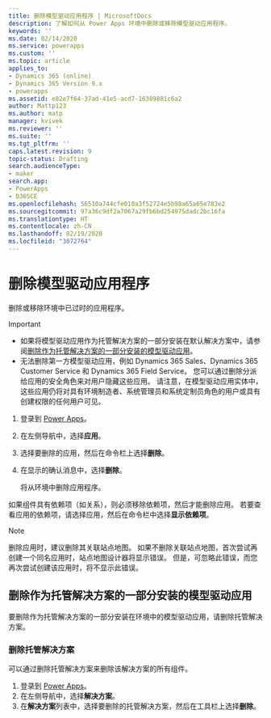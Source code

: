 ```yaml
---
title: 删除模型驱动应用程序 | MicrosoftDocs
description: 了解如何从 Power Apps 环境中删除或移除模型驱动应用程序。
keywords: ''
ms.date: 02/14/2020
ms.service: powerapps
ms.custom: ''
ms.topic: article
applies_to:
- Dynamics 365 (online)
- Dynamics 365 Version 9.x
- powerapps
ms.assetid: e82e7f64-37ad-41e5-acd7-16309881c6a2
author: Mattp123
ms.author: matp
manager: kvivek
ms.reviewer: ''
ms.suite: ''
ms.tgt_pltfrm: ''
caps.latest.revision: 9
topic-status: Drafting
search.audienceType:
- maker
search.app:
- PowerApps
- D365CE
ms.openlocfilehash: 56510a744cfe010a3f52724e5b98a65a65e783e2
ms.sourcegitcommit: 97a36c9df2a7067a29fb6bd254975dadc2bc16fa
ms.translationtype: HT
ms.contentlocale: zh-CN
ms.lasthandoff: 02/19/2020
ms.locfileid: "3072764"
---
```

# <a name="delete-a-model-driven-app"></a>删除模型驱动应用程序
删除或移除环境中已过时的应用程序。

> [!IMPORTANT]
> - 如果将模型驱动应用作为托管解决方案的一部分安装在默认解决方案中，请参阅[删除作为托管解决方案的一部分安装的模型驱动应用](#delete-a-model-driven-app-that-was-installed-as-part-of-a-managed-solution)。
> - 无法删除第一方模型驱动应用，例如 Dynamics 365 Sales、Dynamics 365 Customer Service 和 Dynamics 365 Field Service。 您可以通过删除分派给应用的安全角色来对用户隐藏这些应用。 请注意，在模型驱动应用实体中，这些应用仍将对具有环境制造者、系统管理员和系统定制员角色的用户或具有创建权限的任何用户可见。 

1. 登录到 [Power Apps](https://make.powerapps.com/?utm_source=padocs&utm_medium=linkinadoc&utm_campaign=referralsfromdoc)。
2. 在左侧导航中，选择**应用**。 
3. 选择要删除的应用，然后在命令栏上选择**删除**。
4. 在显示的确认消息中，选择**删除**。

   将从环境中删除应用程序。
  
如果组件具有依赖项（如关系），则必须移除依赖项，然后才能删除应用。 若要查看应用的依赖项，请选择应用，然后在命令栏中选择**显示依赖项**。

> [!NOTE]
> 删除应用时，建议删除其关联站点地图。 如果不删除关联站点地图，首次尝试再创建一个同名应用时，站点地图设计器将显示错误。 但是，可忽略此错误，而您再次尝试创建该应用时，将不显示此错误。

## <a name="delete-a-model-driven-app-that-was-installed-as-part-of-a-managed-solution"></a>删除作为托管解决方案的一部分安装的模型驱动应用
要删除作为托管解决方案的一部分安装在环境中的模型驱动应用，请删除托管解决方案。 

### <a name="delete-a-managed-solution"></a>删除托管解决方案 
可以通过删除托管解决方案来删除该解决方案的所有组件。
1.  登录到 [Power Apps](https://make.powerapps.com/?utm_source=padocs&utm_medium=linkinadoc&utm_campaign=referralsfromdoc)。 
2.  在左侧导航中，选择**解决方案**。
3.  在**解决方案**列表中，选择要删除的托管解决方案，然后在工具栏上选择**删除**。 

